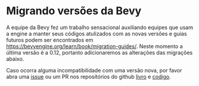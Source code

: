 # Migrando versões da Bevy

A equipe da Bevy fez um trabalho sensacional auxiliando equipes que usam a engine a manter seus códigos atulizados com as novas versões e guias futuros podem ser encontrados em https://bevyengine.org/learn/book/migration-guides/. Neste momento a última versão é a 0.12, portanto adicionaremos as alterações das migrações abaixo.

Caso ocorra alguma incompatibilidade com uma versão nova, por favor abra uma [issue](https://github.com/naomijub/Rust-game-dev/issues) ou um PR nos repositórios do github [livro](https://github.com/naomijub/Rust-game-dev) e [codigo](https://github.com/naomijub/bevy-snake). 
